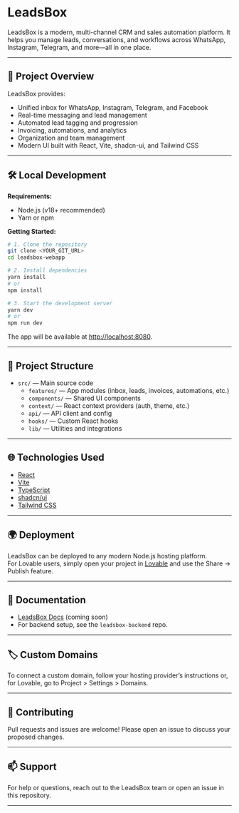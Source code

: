 # LeadsBox

LeadsBox is a modern, multi-channel CRM and sales automation platform. It helps you manage leads, conversations, and workflows across WhatsApp, Instagram, Telegram, and more—all in one place.

---

## 🚀 Project Overview

LeadsBox provides:
- Unified inbox for WhatsApp, Instagram, Telegram, and Facebook
- Real-time messaging and lead management
- Automated lead tagging and progression
- Invoicing, automations, and analytics
- Organization and team management
- Modern UI built with React, Vite, shadcn-ui, and Tailwind CSS

---

## 🛠️ Local Development

**Requirements:**  
- Node.js (v18+ recommended)
- Yarn or npm

**Getting Started:**
```sh
# 1. Clone the repository
git clone <YOUR_GIT_URL>
cd leadsbox-webapp

# 2. Install dependencies
yarn install
# or
npm install

# 3. Start the development server
yarn dev
# or
npm run dev
```
The app will be available at [http://localhost:8080](http://localhost:8080).

---

## 🧩 Project Structure

- `src/` — Main source code
  - `features/` — App modules (inbox, leads, invoices, automations, etc.)
  - `components/` — Shared UI components
  - `context/` — React context providers (auth, theme, etc.)
  - `api/` — API client and config
  - `hooks/` — Custom React hooks
  - `lib/` — Utilities and integrations

---

## 🌐 Technologies Used

- [React](https://react.dev/)
- [Vite](https://vitejs.dev/)
- [TypeScript](https://www.typescriptlang.org/)
- [shadcn/ui](https://ui.shadcn.com/)
- [Tailwind CSS](https://tailwindcss.com/)

---

## 🌍 Deployment

LeadsBox can be deployed to any modern Node.js hosting platform.  
For Lovable users, simply open your project in [Lovable](https://lovable.dev/) and use the Share → Publish feature.

---

## 📝 Documentation

- [LeadsBox Docs](https://docs.leadsbox.app) (coming soon)
- For backend setup, see the `leadsbox-backend` repo.

---

## 🏷️ Custom Domains

To connect a custom domain, follow your hosting provider’s instructions or, for Lovable, go to Project > Settings > Domains.

---

## 🤝 Contributing

Pull requests and issues are welcome! Please open an issue to discuss your proposed changes.

---

## 📫 Support

For help or questions, reach out to the LeadsBox team or open an issue in this repository.

---